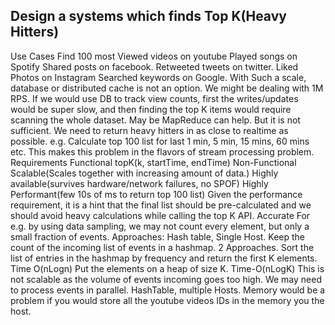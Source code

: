 ## Design a systems which finds Top K(Heavy Hitters)
Use Cases
Find 100 most
Viewed videos on youtube
Played songs on Spotify
Shared posts on facebook.
Retweeted tweets on twitter.
Liked Photos on Instagram
Searched keywords on Google.
With Such a scale, database or distributed cache is not an option. We might be dealing with 1M RPS. If we would use DB to track view counts, first the writes/updates would be super slow, and then finding the top K items would require scanning the whole dataset.
May be MapReduce can help. But it is not sufficient. We need to return heavy hitters in as close to realtime as possible.
e.g. Calculate top 100 list for last
1 min, 5 min, 15 mins, 60 mins etc.
This makes this problem in the flavors of stream processing problem.
Requirements
Functional
topK(k, startTime, endTime)
Non-Functional
Scalable(Scales together with increasing amount of data.)
Highly available(survives hardware/network failures, no SPOF)
Highly Performant(few 10s of ms to return top 100 list)
Given the performance requirement, it is a hint that the final list should be pre-calculated and we should avoid heavy calculations while calling the top K API.
Accurate
For e.g. by using data sampling, we may not count every element, but only a small fraction of events.
Approaches:
Hash table, Single Host.
Keep the count of the incoming list of events in a hashmap.
2 Approaches.
Sort the list of entries in the hashmap by frequency and return the first K elements. Time O(nLogn)
Put the elements on a heap of size K. Time-O(nLogK)
This is not scalable as the volume of events incoming goes too high. We may need to process events in parallel.
HashTable, multiple Hosts.
Memory would be a problem if you would store all the youtube videos IDs in the memory you the host. 